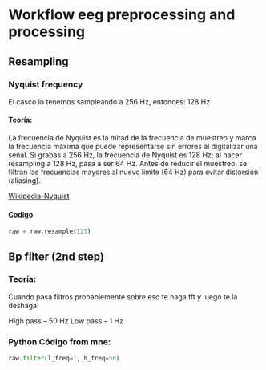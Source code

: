# Workflow eeg preprocessing and processing
## Resampling
### Nyquist frequency

El casco lo tenemos sampleando a 256 Hz, entonces: 128 Hz 

#### Teoría:

La frecuencia de Nyquist es la mitad de la frecuencia de muestreo y marca la frecuencia máxima que puede
representarse sin errores al digitalizar una señal. Si grabas a 256 Hz, la frecuencia de Nyquist es 128 Hz;
al hacer resampling a 128 Hz, pasa a ser 64 Hz.
Antes de reducir el muestreo, se filtran las frecuencias mayores al nuevo límite (64 Hz) para evitar
distorsión (aliasing).

[Wikipedia-Nyquist](https://en.wikipedia.org/wiki/Nyquist_frequency)

#### Codigo

```python
raw = raw.resample(125)
```

## Bp filter (2nd step)

### Teoría: 

Cuando pasa filtros probablemente sobre eso te haga fft y luego te la deshaga!

High pass – 50 Hz
Low pass – 1 Hz

### Python Código from mne: 

 ```python
 raw.filter(l_freq=1, h_freq=50)
 ```

